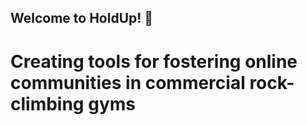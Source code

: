 ## Welcome to HoldUp! 👋
# Creating tools for fostering online communities in commercial rock-climbing gyms
